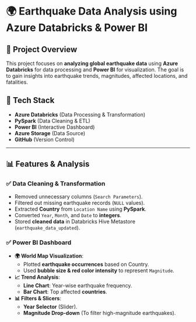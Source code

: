 # 🌍 Earthquake Data Analysis using Azure Databricks & Power BI

## 📌 Project Overview
This project focuses on **analyzing global earthquake data** using **Azure Databricks** for data processing and **Power BI** for visualization. The goal is to gain insights into earthquake trends, magnitudes, affected locations, and fatalities.

## 🚀 Tech Stack
- **Azure Databricks** (Data Processing & Transformation)
- **PySpark** (Data Cleaning & ETL)
- **Power BI** (Interactive Dashboard)
- **Azure Storage** (Data Source)
- **GitHub** (Version Control)

---

## 📊 Features & Analysis
### ✅ **Data Cleaning & Transformation**
- Removed unnecessary columns (`Search Parameters`).
- Filtered out missing earthquake records (`NULL` values).
- Extracted **Country** from `Location Name` using **PySpark**.
- Converted `Year`, `Month`, and `Date` to **integers**.
- Stored **cleaned data** in Databricks Hive Metastore (`earthquake_data_updated`).

### ✅ **Power BI Dashboard**
- **🌍 World Map Visualization**:
  - Plotted **earthquake occurrences** based on Country.
  - Used **bubble size & red color intensity** to represent `Magnitude`.
- **📈 Trend Analysis**:
  - **Line Chart**: Year-wise earthquake frequency.
  - **Bar Chart**: Top affected **countries**.
- **📊 Filters & Slicers**:
  - **Year Selector** (Slider).
  - **Magnitude Drop-down** (To filter high-magnitude earthquakes).
